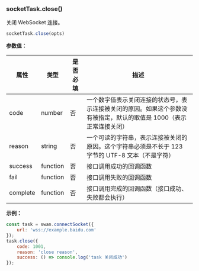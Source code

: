 ### socketTask.close()

关闭 WebSocket 连接。

```js
socketTask.close(opts)
```

**参数值：**

|属性|类型|是否必填|描述|
|-|-|-|-|
|code|number|否|一个数字值表示关闭连接的状态号，表示连接被关闭的原因。如果这个参数没有被指定，默认的取值是 1000（表示正常连接关闭）|
|reason|string|否|一个可读的字符串，表示连接被关闭的原因。这个字符串必须是不长于 123 字节的 UTF-8 文本（不是字符）|
|success|function|否|接口调用成功的回调函数|
|fail|function|否|接口调用失败的回调函数|
|complete|function|否|接口调用完成的回调函数（接口成功、失败都会执行）|

**示例：**

```js
const task = swan.connectSocket({
    url: 'wss://example.baidu.com'
});
task.close({
    code: 1001,
    reason: 'close reason',
    success: () => console.log('task 关闭成功')
});
```